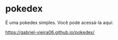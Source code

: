 # pokedex

É uma pokedex simples.
Você pode acessá-la aqui:

https://gabriel-vieira06.github.io/pokedex/
